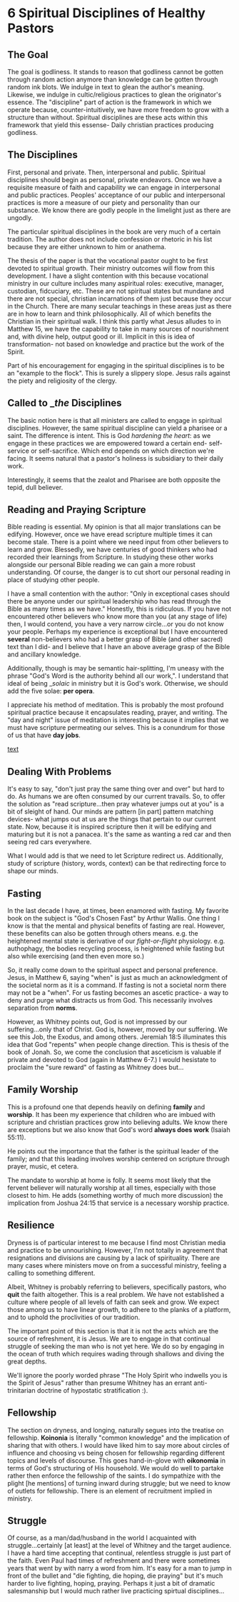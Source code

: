# 6 Spiritual Disciplines of Healthy Pastors


## The Goal

The goal is godliness.
It stands to reason that godliness cannot be gotten through random action anymore than knowledge can be gotten through random ink blots.
We indulge in text to glean the author's meaning.
Likewise, we indulge in cultic/religious practices to glean the originator's essence.
The "discipline" part of action is the framework in which we operate because, counter-intuitively, we have more freedom to grow with a structure than without.
Spiritual disciplines are these acts within this framework that yield this essense-
Daily christian practices producing godliness.


## The Disciplines

First, personal and private.
Then, interpersonal and public.
Spiritual disciplines should begin as personal, private endeavors.
Once we have a requisite measure of faith and capability we can engage in interpersonal and public practices.
Peoples' acceptance of our public and interpersonal practices is more a measure of our piety and personality than our substance.
We know there are godly people in the limelight just as there are ungodly.

The particular spiritual disciplines in the book are very much of a certain tradition.
The author does not include confession or rhetoric in his list because they are either unknown to him or anathema.

The thesis of the paper is that the vocational pastor ought to be first devoted to spiritual growth.
Their ministry outcomes will flow from this development.
I have a slight contention with this because vocational ministry in our culture includes many aspiritual roles: executive, manager, custodian, fidcuciary, etc.
These are not spiritual states but mundane and there are not special, christian incarnations of them just because they occur in the Church.
There are many secular teachings in these areas just as there are in how to learn and think philosophically.
All of which benefits the Christian in their spiritual walk.
I think this partly what Jesus alludes to in Matthew 15, we have the capability to take in many sources of nourishment and, with divine help, output good or ill.
Implicit in this is idea of transformation- not based on knowledge and practice but the work of the Spirit.

Part of his encouragement for engaging in the spiritual disciplines is to be an "example to the flock".
This is surely a slippery slope.
Jesus rails against the piety and religiosity of the clergy.


## Called to __the_ Disciplines

The basic notion here is that all ministers are called to engage in spiritual disciplines.
However, the same spiritual discipline can yield a pharisee or a saint.
The difference is intent.
This is God _hardening the heart_: as we engage in these practices we are empowered toward a certain end- self-service or self-sacrifice.
Which end depends on which direction we're facing.
It seems natural that a pastor's holiness is subsidiary to their daily work.

Interestingly, it seems that the zealot and Pharisee are both opposite the tepid, dull believer.


## Reading and Praying Scripture

Bible reading is essential.
My opinion is that all major translations can be edifying.
However, once we have eread scripture multiple times it can become stale.
There is a point where we need input from other believers to learn and grow.
Blessedly, we have centuries of good thinkers who had recorded their learnings from Scripture.
In studying these other works alongside our personal Bible reading we can gain a more robust understanding.
Of course, the danger is to cut short our personal reading in place of studying other people.

I have a small contention with the author: "Only in exceptional cases should there be anyone under our spiritual leadership who has read through the Bible as many times as we have."
Honestly, this is ridiculous.
If you have not encountered other believers who know more than you (at any stage of life) then, I would contend, you have a very narrow circle...or you do not know your people.
Perhaps my experience is exceptional but I have encountered **several** non-believers who had a better grasp of Bible (and other sacred) text than I did- and I believe that I have an above average grasp of the Bible and ancillary knowledge.

Additionally, though is may be semantic hair-splitting, I'm uneasy with the phrase "God's Word is the authority behind all our work,".
I understand that ideal of being __solaic_ in ministry but it is God's work.
Otherwise, we should add the five solae: __per opera__.

I appreciate his method of meditation.
This is probably the most profound spiritual practice because it encapsulates reading, prayer, and writing.
The "day and night" issue of meditation is interesting because it implies that we must have scripture permeating our selves.
This is a conundrum for those of us that have __day jobs__.

[text](<../../../Users/finge/OneDrive - osteostrongfranchising.com/dev/spectrum/spectrum-app_1.2.10-beta.deb>)
## Dealing With Problems

It's easy to say, "don't just pray the same thing over and over" but hard to do.
As humans we are often consumed by our current travails.
So, to offer the solution as "read scripture...then pray whatever jumps out at you" is a bit of sleight of hand.
Our minds are pattern [in part] pattern matching devices- what jumps out at us are the things that pertain to our current state.
Now, because it is inspired scripture then it will be edifying and maturing but it is not a panacea.
It's the same as wanting a red car and then seeing red cars everywhere.

What I would add is that we need to let Scripture redirect us.
Additionally, study of scripture (history, words, context) can be that redirecting force to shape our minds.


## Fasting

In the last decade I have, at times, been enamored with fasting.
My favorite book on the subject is "God's Chosen Fast" by Arthur Wallis.
One thing I know is that the mental and physical benefits of fasting are real.
However, these benefits can also be gotten through others means.
e.g. the heightened mental state is derivative of our _fight-or-flight_ physiology.
e.g. authophagy, the bodies recycling process, is heightened while fasting but also while exercising (and then even more so.)

So, it really come down to the spiritual aspect and personal preference.
Jesus, in Matthew 6, saying "when" is just as much an acknowledgment of the societal norm as it is a command.
If fasting is not a societal norm there may not be a "when".
For us fasting becomes an ascetic practice- a way to deny and purge what distracts us from God.
This necessarily involves separation from __norms__.

However, as Whitney points out, God is not impressed by our suffering...only that of Christ.
God is, however, moved by our suffering.
We see this Job, the Exodus, and among others.
Jeremiah 18:5 illuminates this idea that God "repents" when people change direction.
This is thesis of the book of Jonah.
So, we come the conclusion that asceticism is valuable if private and devoted to God (again in Matthew 6-7.)
I would hesistate to proclaim the "sure reward" of fasting as Whitney does but...


## Family Worship

This is a profound one that depends heavily on defining **family** and **worship**.
It has been my experience that children who are imbued with scripture and christian practices grow into believing adults.
We know there are exceptions but we also know that God's word **always does work** (Isaiah 55:11).

He points out the importance that the father is the spiritual leader of the family;
and that this leading involves worship centered on scripture through prayer, music, et cetera.

The mandate to worship at home is folly.
It seems most likely that the fervent believer will naturally worship at all times, especially with those closest to him.
He adds (something worthy of much more discussion) the implication from Joshua 24:15 that service is a necessary worship practice.


## Resilience

Dryness is of particular interest to me because I find most Christian media and practice to be unnourishing.
However, I'm not totally in agreement that resignations and divisions are causing by a lack of spirituality.
There are many cases where ministers move on from a successful ministry, feeling a calling to something different.

Albeit, Whitney is probably referring to believers, specifically pastors, who __quit__ the faith altogether.
This is a real problem.
We have not established a culture where people of all levels of faith can seek and grow.
We expect those among us to have linear growth, to adhere to the planks of a platform, and to uphold the proclivities of our tradition.

The important point of this section is that it is not the acts which are the source of refreshment, it is Jesus.
We are to engage in that continual struggle of seeking the man who is not yet here.
We do so by engaging in the ocean of truth which requires wading through shallows and diving the great depths.

We'll ignore the poorly worded phrase "The Holy Spirit who indwells you is the Spirit of Jesus" rather than presume Whitney has an errant anti-trinitarian doctrine of hypostatic stratification :).


## Fellowship

The section on dryness, and longing, naturally segues into the treatise on fellowship.
__Koinonia__ is literally "common knowledge" and the implication of sharing that with others.
I would have liked him to say more about circles of influence and choosing vs being chosen for fellowship regarding different topics and levels of discourse.
This goes hand-in-glove with __oikonomia__ in terms of God's structuring of His household.
We would do well to partake rather then enforce the fellowship of the saints.
I do sympathize with the plight [he mentions] of turning inward during struggle; but we need to know of outlets for fellowship.
There is an element of recruitment implied in ministry.


## Struggle

Of course, as a man/dad/husband in the world I acquainted with struggle...certainly [at least] at the level of Whitney and the target audience.
I have a hard time accepting that continual, relentless struggle is just part of the faith.
Even Paul had times of refreshment and there were sometimes years that went by with narry a word from him.
It's easy for a man to jump in front of the bullet and "die fighting, die hoping, die praying" but it's much harder to live fighting, hoping, praying.
Perhaps it just a bit of dramatic salesmanship but I would much rather live practicing spirtual disciplines...

